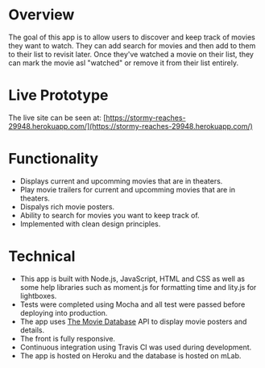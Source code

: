 
# Overview
The goal of this app is to allow users to discover and keep track of movies they want to watch. They can add search for movies and then add to them to their list to revisit later. Once they've watched a movie on their list, they can mark the movie asl "watched" or remove it from their list entirely.

# Live Prototype
The live site can be seen at: [https://stormy-reaches-29948.herokuapp.com/](https://stormy-reaches-29948.herokuapp.com/)

# Functionality
* Displays current and upcomming movies that are in theaters.
* Play movie trailers for current and upcomming movies that are in theaters.
* Dispalys rich movie posters.
* Ability to search for movies you want to keep track of.
* Implemented with clean design principles.

# Technical
* This app is built with Node.js, JavaScript, HTML and CSS as well as some help libraries such as moment.js for formatting time and lity.js for lightboxes.
* Tests were completed using Mocha and all test were passed before deploying into production.
* The app uses [The Movie Database](https://www.themoviedb.org/) API to display movie posters and details.
* The front is fully responsive.
* Continuous integration using Travis CI was used during development.
* The app is hosted on Heroku and the database is hosted on mLab.


